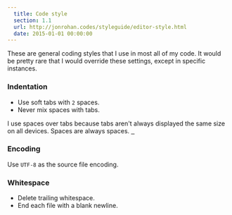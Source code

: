 ```yaml
---
  title: Code style
  section: 1.1
  url: http://jonrohan.codes/styleguide/editor-style.html
  date: 2015-01-01 00:00:00
---
```


These are general coding styles that I use in most all of my code. It would be pretty rare that I would override these settings, except in specific instances.

### Indentation

* Use soft tabs with `2` spaces.
* Never mix spaces with tabs.

I use spaces over tabs because tabs aren't always displayed the same size on all devices. Spaces are always spaces. <u>&nbsp;&nbsp;</u>

### Encoding

Use `UTF-8` as the source file encoding.

### Whitespace

* Delete trailing whitespace.
* End each file with a blank newline.
